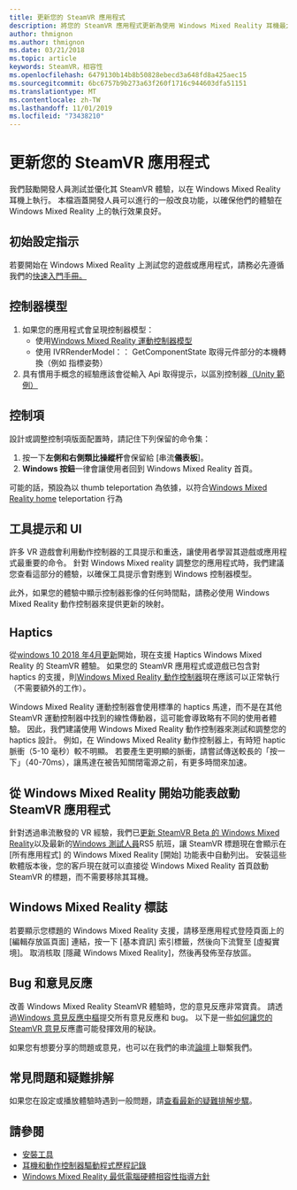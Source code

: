 ```yaml
---
title: 更新您的 SteamVR 應用程式
description: 將您的 SteamVR 應用程式更新為使用 Windows Mixed Reality 耳機最大化相容性的最佳作法。
author: thmignon
ms.author: thmignon
ms.date: 03/21/2018
ms.topic: article
keywords: SteamVR，相容性
ms.openlocfilehash: 6479130b14b8b50828ebecd3a648fd8a425aec15
ms.sourcegitcommit: 6bc6757b9b273a63f260f1716c944603dfa51151
ms.translationtype: MT
ms.contentlocale: zh-TW
ms.lasthandoff: 11/01/2019
ms.locfileid: "73438210"
---
```

# <a name="updating-your-steamvr-application"></a>更新您的 SteamVR 應用程式
我們鼓勵開發人員測試並優化其 SteamVR 體驗，以在 Windows Mixed Reality 耳機上執行。 本檔涵蓋開發人員可以進行的一般改良功能，以確保他們的體驗在 Windows Mixed Reality 上的執行效果良好。

## <a name="initial-setup-instructions"></a>初始設定指示

若要開始在 Windows Mixed Reality 上測試您的遊戲或應用程式，請務必先遵循我們的[快速入門手冊。](https://aka.ms/WindowsMixedRealitySteamVR)

## <a name="controller-models"></a>控制器模型
1. 如果您的應用程式會呈現控制器模型：
    * 使用[Windows Mixed Reality 運動控制器模型](motion-controllers.md#rendering-the-motion-controller-model)
    * 使用 IVRRenderModel：： GetComponentState 取得元件部分的本機轉換（例如 指標姿勢）
2. 具有慣用手概念的經驗應該會從輸入 Api 取得提示，以區別控制器[（Unity 範例）](gestures-and-motion-controllers-in-unity.md#unity-buttonaxis-mapping-table)

## <a name="controls"></a>控制項

設計或調整控制項版面配置時，請記住下列保留的命令集：
1. 按一下**左側和右側類比操縱杆**會保留給 [串流**儀表板**]。
2. **Windows 按鈕**一律會讓使用者回到 Windows Mixed Reality 首頁。

可能的話，預設為以 thumb teleportation 為依據，以符合[Windows Mixed Reality home](navigating-the-windows-mixed-reality-home.md#getting-around-your-home) teleportation 行為

## <a name="tooltips-and-ui"></a>工具提示和 UI

許多 VR 遊戲會利用動作控制器的工具提示和重迭，讓使用者學習其遊戲或應用程式最重要的命令。 針對 Windows Mixed reality 調整您的應用程式時，我們建議您查看這部分的體驗，以確保工具提示會對應到 Windows 控制器模型。

此外，如果您的體驗中顯示控制器影像的任何時間點，請務必使用 Windows Mixed Reality 動作控制器來提供更新的映射。

## <a name="haptics"></a>Haptics

從[windows 10 2018 年4月更新](release-notes-april-2018.md)開始，現在支援 Haptics Windows Mixed Reality 的 SteamVR 體驗。 如果您的 SteamVR 應用程式或遊戲已包含對 haptics 的支援，則[Windows Mixed Reality 動作控制器](motion-controllers.md)現在應該可以正常執行（不需要額外的工作）。

Windows Mixed Reality 運動控制器會使用標準的 haptics 馬達，而不是在其他 SteamVR 運動控制器中找到的線性傳動器，這可能會導致略有不同的使用者體驗。 因此，我們建議使用 Windows Mixed Reality 動作控制器來測試和調整您的 haptics 設計。 例如，在 Windows Mixed Reality 動作控制器上，有時短 haptic 脈衝（5-10 毫秒）較不明顯。 若要產生更明顯的脈衝，請嘗試傳送較長的「按一下」（40-70ms），讓馬達在被告知關閉電源之前，有更多時間來加速。

## <a name="launching-steamvr-apps-from-windows-mixed-reality-start-menu"></a>從 Windows Mixed Reality 開始功能表啟動 SteamVR 應用程式

針對透過串流散發的 VR 經驗，我們已[更新 SteamVR Beta 的 Windows Mixed Reality](https://steamcommunity.com/games/719950/announcements/detail/1687045485866139800)以及最新的[Windows 測試人員](https://insider.windows.com)RS5 航班，讓 SteamVR 標題現在會顯示在 [所有應用程式] 的 Windows Mixed Reality [開始] 功能表中自動列出。 安裝這些軟體版本後，您的客戶現在就可以直接從 Windows Mixed Reality 首頁啟動 SteamVR 的標題，而不需要移除其耳機。

## <a name="windows-mixed-reality-logo"></a>Windows Mixed Reality 標誌

若要顯示您標題的 Windows Mixed Reality 支援，請移至應用程式登陸頁面上的 [編輯存放區頁面] 連結，按一下 [基本資訊] 索引標籤，然後向下流覽至 [虛擬實境]。 取消核取 [隱藏 Windows Mixed Reality]，然後再發佈至存放區。

## <a name="bugs-and-feedback"></a>Bug 和意見反應

改善 Windows Mixed Reality SteamVR 體驗時，您的意見反應非常寶貴。 請透過[Windows 意見反應中樞](https://docs.microsoft.com/windows/mixed-reality/enthusiast-guide/filing-feedback)提交所有意見反應和 bug。 以下是一些[如何讓您的 SteamVR 意見](https://docs.microsoft.com/windows/mixed-reality/enthusiast-guide/using-steamvr-with-windows-mixed-reality#sharing-feedback-on-steamvr)反應盡可能發揮效用的秘訣。

如果您有想要分享的問題或意見，也可以在我們的串流[論壇](https://steamcommunity.com/app/719950/discussions/)上聯繫我們。

## <a name="faqs-and-troubleshooting"></a>常見問題和疑難排解

如果您在設定或播放體驗時遇到一般問題，請[查看最新的疑難排解步驟](https://docs.microsoft.com/windows/mixed-reality/enthusiast-guide/troubleshooting-windows-mixed-reality#steamvr)。

## <a name="see-also"></a>請參閱
* [安裝工具](install-the-tools.md)
* [耳機和動作控制器驅動程式歷程記錄](https://docs.microsoft.com/windows/mixed-reality/enthusiast-guide/mixed-reality-software)
* [Windows Mixed Reality 最低電腦硬體相容性指導方針](https://docs.microsoft.com/windows/mixed-reality/enthusiast-guide/windows-mixed-reality-minimum-pc-hardware-compatibility-guidelines)
